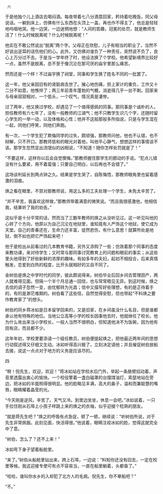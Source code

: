      六 

   于是他独个儿上酒店去喝闷酒。每夜带着七八分酒意回家，矜持着吃晚饭，同父母说话。一躺到床上，仿佛有什么东西在头顶上一盖，再也作不得主了，他总是轻轻地呜咽地哭。他一边哭，一边迷惘地想：“人间的苦趣，冠冕的处罚，就是教师生活了！什么时候脱离呢？什么时候脱离呢！” 

   他实在不敢公然说出“脱离”两个字。父母正在欣慰，儿子有相当的职业了，当然不好说出逆耳的话伤他们的心。此外，又仿佛对谁负了一种责任，突然说不负了，良心上万分过不去。于是当一学年终了时，他设法换了个学校。他希望新境界比较好一点，虽然不是脱离，总不至于像沉沦在那可厌的庙宇里那么痛苦。 

   然而还是一个样！不过庙宇换了祠堂，同事和学生换了姓名不同的一批罢了。 

   这一年，他父亲因旧有的肾脏病去世了。摧心地伤痛，担上家计的重负，工作又十二分不如意，他憔悴了；两三年前青年蓬勃的气概，消逝得几乎一丝不剩。回家来与母亲寂寂相对，一个低头，一个叹气，情况真是凄惨。 

   过了两年，他又换过学校，却遇见了一个值得感佩的同事。那同事是个诚朴的人，担任教师有六七年了，没有一般教师的江湖气；他不只教学生识几个字，还随时留心学生的一举一动，以及体格和心性；他并不这般那般多所指说，只是与学生混在一起，同他们呼笑，同他们奔跑。 

   有一次，一个学生犯了欺侮同学的过失，颇顽强，那教师问他，他也不认错，也不辩解，只不开口。那教师慈和的眼光对着他，叫他平心静气，想想这样的事情该不该。那学生忽然显出流氓似的凶相说，“不知道！随你怎样处罚就是了！” 

   “不要这样，这样你以后会自觉懊悔，”那教师握住那学生的颤动的手说。“犯点儿错没有什么要紧，用不着蛮强；只要自己明白，以后再也不会错了。” 

   这场谈判延长到两点钟之久。结果是学生哭了，自陈悔悟，那教师眼角里也留着感激的泪痕。 

   焕之看在眼里，不禁对那教师说，用这么多的工夫处理一个学生，未免太辛苦了。 

   “并不辛苦，我喜欢这样做，”那教师带着满意的微笑说。“而且我很感激他，他相信我，结果听了我的劝告。” 

   这似乎是十分平常的话，然而当了三数年教师的焕之从没听见过。这一听见叫他的心转了个方向，他原以为自己沉沦在地狱里，谁知竟有人严饰这个地狱，使它成为天堂。自己的青春还在，生命力还丰富，徒然悲伤，有什么意思！就算所处是地狱，倒不如也把它严饰起来吧！ 

   他于是检出从前看过的几本教育书籍，另外又添购了一些；仿效着那个同事的态度来教功课，来对待学生；又时常与那同事讨究教育上的问题和眼前的事实；从这些里头他得到了好些新鲜的浓厚的趣味。有如多年的夫妇，起初不相投合，后来真情触发，恋爱到白热的程度，比开头就相好的又自不同了。 

   金树伯是焕之中学时代的同学，彼此颇说得来。树伯毕业后回乡间去管理田产，两人就难得见面。但隔一个半个月总通一回信，也与常常晤见无异。到这时候，焕之去信的调子忽然一变，由忧郁转为光昌；信中又描写好些理想，有的是正待着手的，有的是渺茫难期的。树伯看了这些信，自然觉得安慰，但也带起“不料焕之要作教育家了”的想头。 

   树伯的同乡蒋冰如是日本留学回来的，又是旧家，在乡间虽没什么名目，但是谁都承认他有特殊的地位。当地公立高等小学的校长因事他去时，他就继任了校长。他为什么肯出来当小学校长，一般人当然不很明白，但知道他决不为饭碗，因为他有田有店，而且都不少。 

   这年年初，学校里要添请一个级任教员，树伯便提起焕之，把他最近两年间的思想行动叙述得又仔细又生动。冰如听得高兴极了，立刻决定请他；并且催促树伯放船去接，说这一点点对于地方的义务是应该尽的。 

   四

   “啊！倪先生，欢迎，欢迎！”蒋冰如站在学校水后门外，举起一条胳臂招动着，声音里透露出衷心的愉快。一个校役擎着一盏白磁罩的台摆煤油灯，索瑟地站在旁边，把冰如的半面照得很明显。他的脸略见丰满，高大的鼻子，温和而兼聪慧的嘴唇，眼睛耀着晶莹的光。 

   “今天刚是逆风，辛苦了。天气又冷。到里边坐坐，休息一会吧。”冰如说着，一只手拉住刚从石埠上小孩子样跳上来的焕之的衣袖，似乎迎接个稔熟的朋友。 

   “就是蒋先生吧？”焕之的呼吸有点急促，顿了一顿，继续说：“听树伯所说，对于先生非常佩服。此刻见面，快活得很。”他说着，眼睛注视冰如的脸，觉得这就完全中了意。 

   “树伯，怎么了？还不上来！” 

   冰如弯下身子望着船舱里。 

   “来了。”树伯从船舱里钻出来，跨上石埠，一边说：“料知你还没有回去，一定在校里等候。我这迎接专使可有点不容易当，一直在船里躺着，头都昏了。” 

   “哈哈，谁叫你水乡的入却犯了北方人的毛病。倪先生，你不晕船吧？” 

   “不。” 

